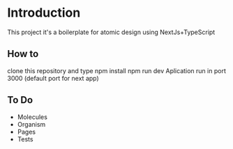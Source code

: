 # Introduction

This project it's a boilerplate for atomic design using NextJs+TypeScript

## How to

clone this repository and type
npm install
npm run dev
Aplication run in port 3000 (default port for next app)

## To Do

- Molecules
- Organism
- Pages
- Tests

